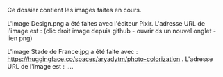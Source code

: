 Ce dossier contient les images faites en cours.

L'image Design.png a été faites avec l'éditeur Pixlr. L'adresse URL de l'image est : (clic droit image depuis github - ouvrir ds un nouvel onglet - lien png) 

L'image Stade de France.jpg a été faite avec : https://huggingface.co/spaces/aryadytm/photo-colorization . 
L'adresse URL de l'image est : ....
